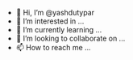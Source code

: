 - 👋 Hi, I’m @yashdutypar
- 👀 I’m interested in ...
- 🌱 I’m currently learning ...
- 💞️ I’m looking to collaborate on ...
- 📫 How to reach me ...

<!---
yashdutypar/yashdutypar is a ✨ special ✨ repository because its `README.md` (this file) appears on your GitHub profile.
You can click the Preview link to take a look at your changes.
--->
